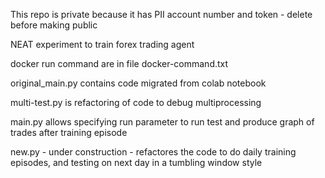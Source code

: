 This repo is private because it has PII account number and token - delete before making public

NEAT experiment to train forex trading agent

docker run command are in file docker-command.txt

original_main.py contains code migrated from colab notebook

multi-test.py is refactoring of code to debug multiprocessing

main.py allows specifying run parameter to run test and produce graph of trades after training episode

new.py - under construction - refactores the code to do daily training episodes, and testing on next day in a tumbling window style

